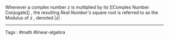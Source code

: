 Whenever a complex number $z$ is multiplied by its [[Complex Number Conjugate]] , the resulting *Real Number's* square root is referred to as the Modulus of $z$ , denoted $|z|$ .  
____

Tags : #math #linear-algebra